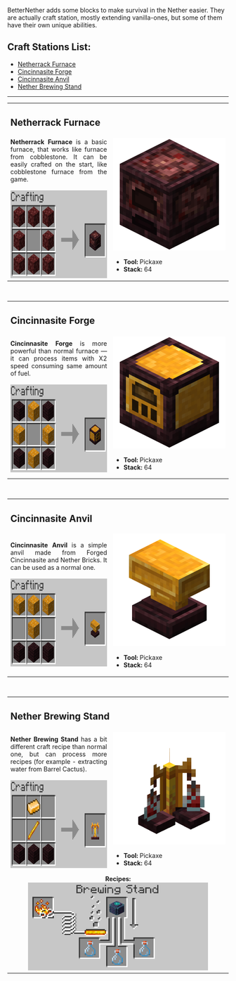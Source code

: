 BetterNether adds some blocks to make survival in the Nether easier. They are actually craft station, mostly extending vanilla-ones, but some of them have their own unique abilities.

## Craft Stations List:
- [Netherrack Furnace](#netherrack-furnace)
- [Cincinnasite Forge](#cincinnasite-forge)
- [Cincinnasite Anvil](#cincinnasite-anvil)
- [Nether Brewing Stand](#nether-brewing-stand)

***

<table width="100%">
	<tr>
		<td colspan="2"><h2>Netherrack Furnace</h2></td>
	</tr>
	<tr>
		<td>
			<div align="justify">
				<b>Netherrack Furnace</b> is a basic furnace, that works like furnace from cobblestone. It can be easily crafted on the start, like cobblestone furnace from the game.
			</div>
			<br>
			<div align="center">
				<img src="./recipes/recipe_netherrack_furnace.png" height="200">
			</div>
		</td>
		<td width="256">
			<img src="./images/netherrack_furnace.png">
			<br>
			<ul>
				<li><b>Tool:</b> Pickaxe</li>
				<li><b>Stack:</b> 64</li>
			</ul>
		</td>
	</tr>
</table>
<br>

<table width="100%">
	<tr>
		<td colspan="2"><h2>Cincinnasite Forge</h2></td>
	</tr>
	<tr>
		<td>
			<div align="justify">
				<b>Cincinnasite Forge</b> is more powerful than normal furnace — it can process items with X2 speed consuming same amount of fuel.
			</div>
			<br>
			<div align="center">
				<img src="./recipes/recipe_cincinnasite_forge.png" height="200">
			</div>
		</td>
		<td width="256">
			<img src="./images/cincinnasite_forge.png">
			<br>
			<ul>
				<li><b>Tool:</b> Pickaxe</li>
				<li><b>Stack:</b> 64</li>
			</ul>
		</td>
	</tr>
</table>
<br>

<table width="100%">
	<tr>
		<td colspan="2"><h2>Cincinnasite Anvil</h2></td>
	</tr>
	<tr>
		<td>
			<div align="justify">
				<b>Cincinnasite Anvil</b> is a simple anvil made from Forged Cincinnasite and Nether Bricks. It can be used as a normal one.
			</div>
			<br>
			<div align="center">
				<img src="./recipes/recipe_cincinnasite_anvil.png" height="200">
			</div>
		</td>
		<td width="256">
			<img src="./images/cincinnasite_anvil.png">
			<br>
			<ul>
				<li><b>Tool:</b> Pickaxe</li>
				<li><b>Stack:</b> 64</li>
			</ul>
		</td>
	</tr>
</table>
<br>

<table width="100%">
	<tr>
		<td colspan="2"><h2>Nether Brewing Stand</h2></td>
	</tr>
	<tr>
		<td>
			<div align="justify">
				<b>Nether Brewing Stand</b> has a bit different craft recipe than normal one, but can process more recipes (for example - extracting water from Barrel Cactus).
			</div>
			<br>
			<div align="center">
				<img src="./recipes/recipe_nether_brewing_stand.png" height="200">
			</div>
		</td>
		<td width="256">
			<img src="./images/nether_brewing_stand.png">
			<br>
			<ul>
				<li><b>Tool:</b> Pickaxe</li>
				<li><b>Stack:</b> 64</li>
			</ul>
		</td>
	</tr>
	<tr>
		<td colspan="2">
			<div align="center"><b>Recipes:</b></div>
			<div height="10"></div>
			<div align="center">
				<img src="./recipes/brewing_water.gif" height="200">
			</div>
		</td>
	</tr>
</table>
<br>